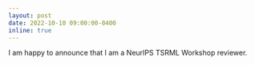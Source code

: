 ```yaml
---
layout: post
date: 2022-10-10 09:00:00-0400
inline: true
---
```


I am happy to announce that I am a NeurIPS TSRML Workshop reviewer.
